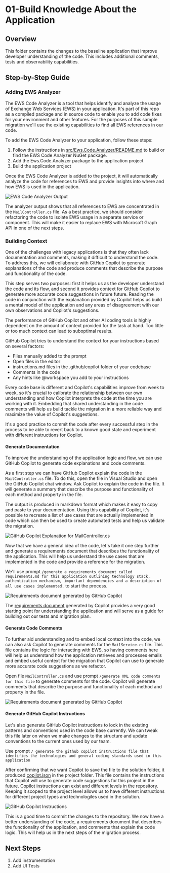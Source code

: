# 01-Build Knowledge About the Application

## Overview

This folder contains the changes to the baseline application that improve developer understanding of the code. This includes additional comments, tests and observability capabilities.

## Step-by-Step Guide

### Adding EWS Analyzer

The EWS Code Analyzer is a tool that helps identify and analyze the usage of Exchange Web Services (EWS) in your application. It's part of this repo as a compiled package and in source code to enable you to add code fixes for your environment and other features. For the purposes of this sample migration we'll use the existing capabilities to find all EWS references in our code.

To add the EWS Code Analyzer to your application, follow these steps:

1. Follow the instructions in [src/Ews.Code.Analyzer/README.md](../../Ews.Code.Analyzer/README.md) to build or find the EWS Code Analyzer NuGet package.
1. Add the Ews.Code.Analyzer package to the application project
1. Build the application project

Once the EWS Code Analyzer is added to the project, it will automatically analyze the code for references to EWS and provide insights into where and how EWS is used in the application.

![EWS Code Analyzer Output](../../../docs/images/Migration-Ews-Analyzer-Output.png)

The analyzer output shows that all references to EWS are concentrated in the `MailController.cs` file. As a best practice, we should consider refactoring the code to isolate EWS usage in a separate service or component. This will make it easier to replace EWS with Microsoft Graph API in one of the next steps.

### Building Context

One of the challenges with legacy applications is that they often lack documentation and comments, making it difficult to understand the code. To address this, we will collaborate with GitHub Copilot to generate explanations of the code and produce comments that describe the purpose and functionality of the code.

This step serves two purposes: first it helps us as the developer understand the code and its flow, and second it provides context for GitHub Copilot to generate more accurate code suggestions in future future. Reading the code in conjunction with the explanation provided by Copilot helps us build a mental model of the application and any areas of disagreement with our own observations and Copilot's suggestions.

The performance of GitHub Copilot and other AI coding tools is highly dependent on the amount of context provided for the task at hand. Too little or too much context can lead to suboptimal results.

GitHub Copilot tries to understand the context for your instructions based on several factors:

- Files manually added to the prompt
- Open files in the editor
- instructions.md files in the .github/copilot folder of your codebase
- Comments in the code
- Any hints like @workspace you add to your instructions

Every code base is different and Copilot's capabilities improve from week to week, so it's crucial to calibrate the relationship between our own understanding and how Copilot interprets the code at the time you are working with it. Embedding that shared understanding in the code comments will help us build tackle the migration in a more reliable way and maximize the value of Copilot's suggestions.

It's a good practice to commit the code after every successful step in the process to be able to revert back to a known good state and experiment with different instructions for Copilot.

#### Generate Documentation

To improve the understanding of the application logic and flow, we can use GitHub Copilot to generate code explanations and code comments.

As a first step we can have GitHub Copilot explain the code in the `MailController.cs` file. To do this, open the file in Visual Studio and open the GitHub Copilot chat window. Ask Copilot to explain the code in the file. It will generate a summary that describe the purpose and functionality of each method and property in the file.

The output is produced in markdown format which makes it easy to copy and paste to your documentation. Using this capability of Copilot, it's possible to recreate a list of use cases that are actually implemented in code which can then be used to create automated tests and help us validate the migration.

![GitHub Copilot Explanation for MailController.cs](../../../docs/images/Migration-MailController-Explained.png)

Now that we have a general idea of the code, let's take it one step further and generate a requirements document that describes the functionality of the application. This will help us understand the use cases that are implemented in the code and provide a reference for the migration.

We'll use prompt `/generate a requirements document called requirements.md for this application outlining technology stack, authentication mechanism, important dependencies and a description of all use cases implemented.` to start the process.

![Requirements document generated by GitHub Copilot](../../../docs/images/Migration-Requirements-Document.png)

The [requirements document](../01-Build_Understanding/requirements.md) generated by Copilot provides a very good starting point for understanding the application and will serve as a guide for building out our tests and migration plan.

#### Generate Code Comments

To further aid understanding and to embed local context into the code, we can also ask Copilot to generate comments for the `MailService.cs` file. This file contains the logic for interacting with EWS, so having comments here will help us understand how the application retrieves and processes emails and embed useful context for the migration that Copilot can use to generate more accurate code suggestions as we refactor.

Open file `MailController.cs` and use prompt `/generate XML code comments for this file` to generate comments for the code. Copilot will generate comments that describe the purpose and functionality of each method and property in the file.

![Requirements document generated by GitHub Copilot](../../../docs/images/Migration-Add-Code-Comments.png)

#### Generate GitHub Copilot Instructions

Let's also generate GitHub Copilot instructions to lock in the existing patterns and conventions used in the code base currently. We can tweak this file later on when we make changes to the structure and update conventions to the current ones used by our team.

Use prompt `/ generate the github copilot instructions file that identifies the technologies and general coding standards used in this application`

After confirming that we want Copilot to save the file to the solution folder, it produced [copilot.json](./Contoso.Mail.Web/copilot.json) in the project folder. This file contains the instructions that Copilot will use to generate code suggestions for this project in the future. Copilot instructions can exist and different levels in the repository. Keeping it scoped to the project level allows us to have different instructions for different project types and technologiles used in the solution.

![GitHub Copilot Instructions](../../../docs/images/Migration-Generate-Copilot-Instructions.png)

This is a good time to commit the changes to the repository. We now have a better understanding of the code, a requirements document that describes the functionality of the application, and comments that explain the code logic. This will help us in the next steps of the migration process.

## Next Steps

1. Add instrumentation
1. Add UI Tests
